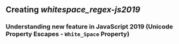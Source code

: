 ## Creating *whitespace_regex-js2019*

### Understanding new feature in JavaScript 2019 (Unicode Property Escapes - `White_Space` Property)

